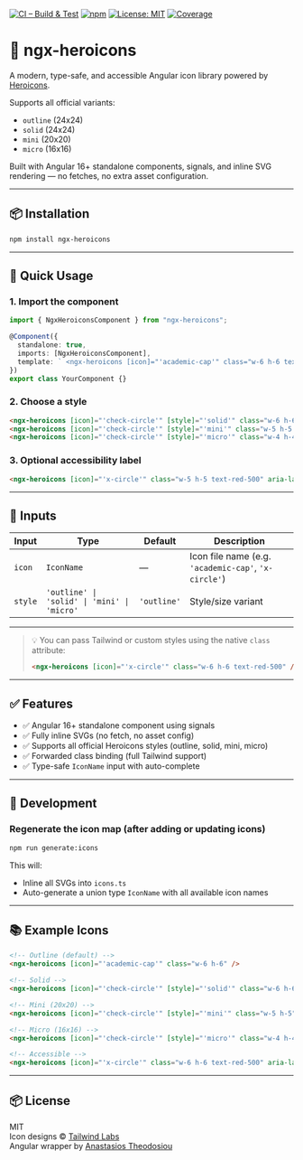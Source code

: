 [![CI – Build & Test](https://github.com/atheodosiou/ngx-heroicons/actions/workflows/ci.yml/badge.svg?branch=master)](https://github.com/atheodosiou/ngx-heroicons/actions/workflows/ci.yml)
[![npm](https://img.shields.io/npm/v/ngx-heroicons.svg)](https://www.npmjs.com/package/ngx-heroicons)
[![License: MIT](https://img.shields.io/badge/license-MIT-blue.svg)](LICENSE)
[![Coverage](https://img.shields.io/badge/coverage-100%25-brightgreen.svg)]()
# 🚀 ngx-heroicons

A modern, type-safe, and accessible Angular icon library powered by [Heroicons](https://heroicons.com).

Supports all official variants:

- `outline` (24x24)
- `solid` (24x24)
- `mini` (20x20)
- `micro` (16x16)

Built with Angular 16+ standalone components, signals, and inline SVG rendering — no fetches, no extra asset configuration.

---

## 📦 Installation

```bash
npm install ngx-heroicons
```

---

## 🚀 Quick Usage

### 1. Import the component

```ts
import { NgxHeroiconsComponent } from "ngx-heroicons";

@Component({
  standalone: true,
  imports: [NgxHeroiconsComponent],
  template: ` <ngx-heroicons [icon]="'academic-cap'" class="w-6 h-6 text-blue-500" /> `,
})
export class YourComponent {}
```

### 2. Choose a style

```html
<ngx-heroicons [icon]="'check-circle'" [style]="'solid'" class="w-6 h-6 text-green-500" />
<ngx-heroicons [icon]="'check-circle'" [style]="'mini'" class="w-5 h-5 text-green-500" />
<ngx-heroicons [icon]="'check-circle'" [style]="'micro'" class="w-4 h-4 text-green-500" />
```

### 3. Optional accessibility label

```html
<ngx-heroicons [icon]="'x-circle'" class="w-5 h-5 text-red-500" aria-label="Close icon" />
```

---

## 🧠 Inputs

| Input   | Type                                        | Default     | Description                                          |
| ------- | ------------------------------------------- | ----------- | ---------------------------------------------------- |
| `icon`  | `IconName`                                  | —           | Icon file name (e.g. `'academic-cap'`, `'x-circle'`) |
| `style` | `'outline' \| 'solid' \| 'mini' \| 'micro'` | `'outline'` | Style/size variant                                   |

---

> 💡 You can pass Tailwind or custom styles using the native `class` attribute:
>
> ```html
> <ngx-heroicons [icon]="'x-circle'" class="w-6 h-6 text-red-500" />
> ```

---

## ✅ Features

- ✅ Angular 16+ standalone component using signals
- ✅ Fully inline SVGs (no fetch, no asset config)
- ✅ Supports all official Heroicons styles (outline, solid, mini, micro)
- ✅ Forwarded class binding (full Tailwind support)
- ✅ Type-safe `IconName` input with auto-complete

---

## 🔧 Development

### Regenerate the icon map (after adding or updating icons)

```bash
npm run generate:icons
```

This will:

- Inline all SVGs into `icons.ts`
- Auto-generate a union type `IconName` with all available icon names

---

## 📚 Example Icons

```html
<!-- Outline (default) -->
<ngx-heroicons [icon]="'academic-cap'" class="w-6 h-6" />

<!-- Solid -->
<ngx-heroicons [icon]="'check-circle'" [style]="'solid'" class="w-6 h-6" />

<!-- Mini (20x20) -->
<ngx-heroicons [icon]="'check-circle'" [style]="'mini'" class="w-5 h-5" />

<!-- Micro (16x16) -->
<ngx-heroicons [icon]="'check-circle'" [style]="'micro'" class="w-4 h-4" />

<!-- Accessible -->
<ngx-heroicons [icon]="'x-circle'" class="w-6 h-6 text-red-500" aria-label="Close" />
```

---

## 📦 License

MIT  
Icon designs © [Tailwind Labs](https://github.com/tailwindlabs/heroicons)  
Angular wrapper by [Anastasios Theodosiou](https://anastasios.theodosiou.me)

```

```
